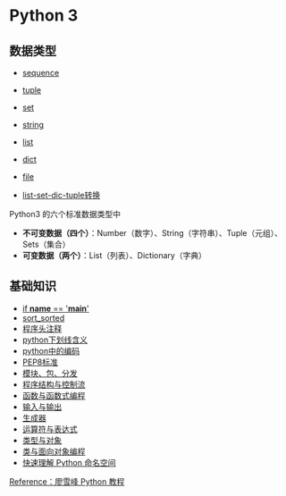 # Python 3

## 数据类型

- [sequence](sequence.md)
- [tuple](tuple.md)
- [set](set.md)
- [string](string.md)
- [list](list.md)
- [dict](dict.md)
- [file](file.md)

- [list-set-dic-tuple转换](list-set-dic-tuple转换.md)

Python3 的六个标准数据类型中

- **不可变数据（四个）**：Number（数字）、String（字符串）、Tuple（元组）、Sets（集合）
- **可变数据（两个）**：List（列表）、Dictionary（字典）

## 基础知识

- [if __name__ == '__main__' ](if__name__=='__main__'.md)
- [sort_sorted](sort_sorted.md)
- [程序头注释](程序头注释.md)
- [python下划线含义](python下划线含义.md)
- [python中的编码](python中的编码.pdf)
- [PEP8标准](PEP8.md)
- [模块、包、分发](模块、包、分发.md)
- [程序结构与控制流](程序结构与控制流.md)
- [函数与函数式编程](函数与函数式编程.md)
- [输入与输出](输入与输出.md)
- [生成器](生成器.md)
- [运算符与表达式](运算符与表达式.md)
- [类型与对象](类型与对象.md)
- [类与面向对象编程](类与面向对象编程.md)
- [快速理解 Python 命名空间](快速理解Python命名空间.pdf)

[Reference：廖雪峰 Python 教程](https://www.liaoxuefeng.com/wiki/0014316089557264a6b348958f449949df42a6d3a2e542c000)
